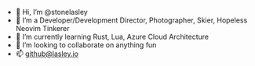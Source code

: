 - 👋 Hi, I’m @stonelasley
- 👀 I’m a Developer/Development Director, Photographer, Skier, Hopeless Neovim Tinkerer
- 🌱 I’m currently learning Rust, Lua, Azure Cloud Architecture
- 💞️ I’m looking to collaborate on anything fun
- 📫 [github@lasley.io](mailto:github@lasley.io)



<!---
stonelasley/stonelasley is a ✨ special ✨ repository because its `README.md` (this file) appears on your GitHub profile.
You can click the Preview link to take a look at your changes.
--->
